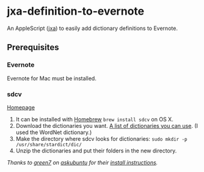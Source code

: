 # jxa-definition-to-evernote

An AppleScript
([jxa](https://developer.apple.com/library/mac/releasenotes/InterapplicationCommunication/RN-JavaScriptForAutomation/))
to easily add dictionary definitions to Evernote.

## Prerequisites

### Evernote

Evernote for Mac must be installed.

### sdcv

[Homepage](http://sdcv.sourceforge.net/)

1. It can be installed with [Homebrew](http://brew.sh/) `brew install sdcv` on OS X.
2. Download the dictionaries you want. [A list of dictionaries you can
use](http://abloz.com/huzheng/stardict-dic/dict.org/). (I used the WordNet
dictionary.)
3. Make the directory where sdcv looks for dictionaries: `sudo mkdir -p
/usr/share/stardict/dic/`
4. Unzip the dictionaries and put their folders in the new directory.

*Thanks to [green7](http://askubuntu.com/users/83046/green7) on
[askubuntu](http://askubuntu.com/) for their
[install instructions](http://askubuntu.com/a/191268).*

